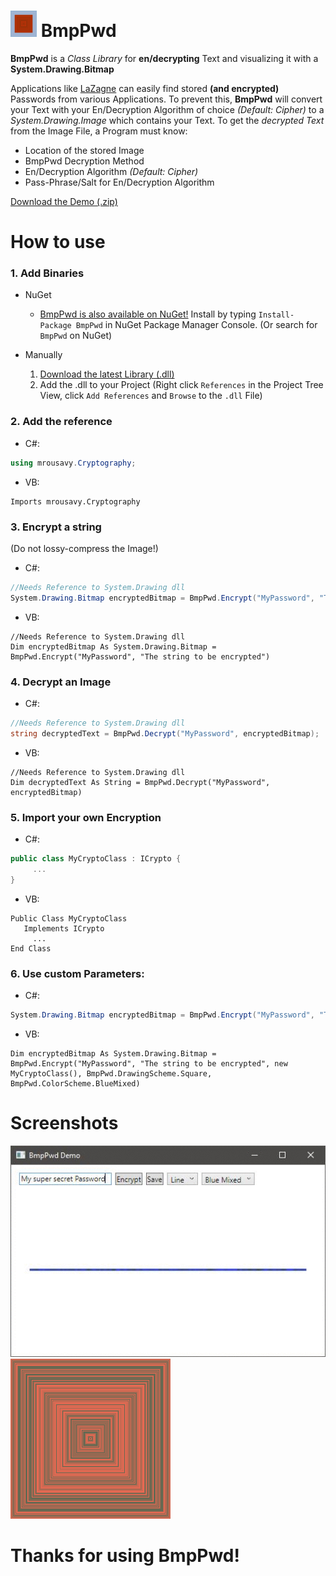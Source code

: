 # <img src="https://github.com/mrousavy/BmpPwd/blob/master/Images/Logo.png?raw=true" width="42"> BmpPwd
**BmpPwd** is a _Class Library_ for **en/decrypting** Text and visualizing it with a **System.Drawing.Bitmap**

Applications like [LaZagne](https://github.com/AlessandroZ/LaZagne) can easily find stored **(and encrypted)** Passwords from various Applications. To prevent this, **BmpPwd** will convert your Text with your En/Decryption Algorithm of choice _(Default: Cipher)_ to a _System.Drawing.Image_ which contains your Text.
To get the _decrypted Text_ from the Image File, a Program must know:
   * Location of the stored Image
   * BmpPwd Decryption Method
   * En/Decryption Algorithm _(Default: Cipher)_
   * Pass-Phrase/Salt for En/Decryption Algorithm

[Download the Demo (.zip)](https://github.com/mrousavy/BmpPwd/releases/download/1.0.0.5/BmpPwdTest.zip)

# How to use

### 1. Add Binaries
   + NuGet
      * [BmpPwd is also available on NuGet!](https://www.nuget.org/packages/BmpPwd)   Install by typing `Install-Package BmpPwd` in NuGet Package Manager Console. (Or search for `BmpPwd` on NuGet)

   + Manually
      1. [Download the latest Library (.dll)](https://github.com/mrousavy/BmpPwd/releases/download/1.0.0.5/BmpPwd.dll)
      2. Add the .dll to your Project   (Right click `References` in the Project Tree View, click `Add References` and `Browse` to the `.dll` File)

### 2. Add the reference
   * C#:
   ```C#
   using mrousavy.Cryptography;
   ```
   
   * VB:
   ```VB
   Imports mrousavy.Cryptography
   ```

### 3. Encrypt a string
(Do not lossy-compress the Image!)
   * C#:
   ```C#
   //Needs Reference to System.Drawing dll
   System.Drawing.Bitmap encryptedBitmap = BmpPwd.Encrypt("MyPassword", "The string to be encrypted");
   ```
   
   * VB:
   ```VB
   //Needs Reference to System.Drawing dll
   Dim encryptedBitmap As System.Drawing.Bitmap = BmpPwd.Encrypt("MyPassword", "The string to be encrypted")
   ```
   
### 4. Decrypt an Image
   * C#:
   ```C#
   //Needs Reference to System.Drawing dll
   string decryptedText = BmpPwd.Decrypt("MyPassword", encryptedBitmap);
   ```
   
   * VB:
   ```VB
   //Needs Reference to System.Drawing dll
   Dim decryptedText As String = BmpPwd.Decrypt("MyPassword", encryptedBitmap)
   ```
   
### 5. Import your own Encryption
   * C#:
   ```C#
   public class MyCryptoClass : ICrypto {
        ...
   }
   ```
   
   * VB:
   ```VB
   Public Class MyCryptoClass
      Implements ICrypto
        ...
   End Class
   ```

### 6. Use custom Parameters:
   * C#:
   ```C#
   System.Drawing.Bitmap encryptedBitmap = BmpPwd.Encrypt("MyPassword", "The string to be encrypted", new MyCryptoClass(), BmpPwd.DrawingScheme.Square, BmpPwd.ColorScheme.BlueMixed);
   ```
   
   * VB:
   ```VB
   Dim encryptedBitmap As System.Drawing.Bitmap = BmpPwd.Encrypt("MyPassword", "The string to be encrypted", new MyCryptoClass(), BmpPwd.DrawingScheme.Square, BmpPwd.ColorScheme.BlueMixed)
   ```

# Screenshots
<img src="https://github.com/mrousavy/BmpPwd/blob/master/Images/Screenshots.gif?raw=true" alt="Screenshots in a gif">


<img src="https://github.com/mrousavy/BmpPwd/blob/master/Images/password.png?raw=true" alt="The Password 'password' in Rainbow/Square">

# Thanks for using BmpPwd!
